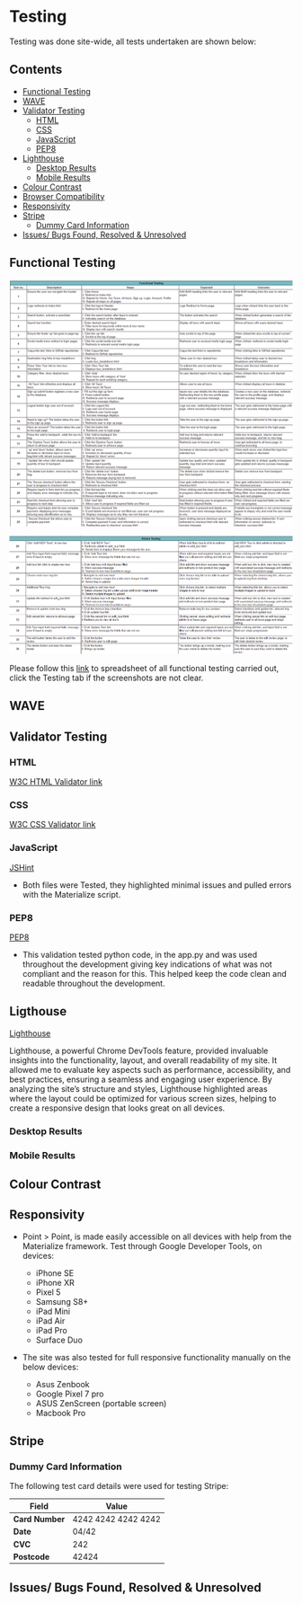 # Testing 

Testing was done site-wide, all tests undertaken are shown below: 

## Contents 

- [Functional Testing](#functional-testing)
- [WAVE](#wave)
- [Validator Testing](#validator-testing)
  + [HTML](#html)
  + [CSS](#CSS)
  + [JavaScript](#javascript)
  + [PEP8](#pep8-online)
- [Lighthouse](#lighthouse)
  + [Desktop Results](#desktop-results)
  + [Mobile Results](#mobile-results)
- [Colour Contrast](#colour-contrast)
- [Browser Compatibility](#browser-compatibility)
- [Responsivity](#responsivity)
- [Stripe](#stripe)
  + [Dummy Card Information](#dummy-card-information)
- [Issues/ Bugs Found, Resolved & Unresolved](#issues-bugs-found-resolved--unresolved)

## Functional Testing 

![Functional Tests User](documents/images/functional_testing/functional_test_1.png)

![Functional Tests Admin](documents/images/functional_testing/functional_test_2.png)

Please follow this [link](https://docs.google.com/spreadsheets/d/1xx5Dkv36HNJfljd7qT-q4SbN8Jt4fcDM39XUS-Ybc3o/edit?usp=drive_link) to spreadsheet of all functional testing carried out, click the Testing tab if the screenshots are not clear.

## WAVE

## Validator Testing

### HTML

[W3C HTML Validator link](https://validator.w3.org/)

### CSS

[W3C CSS Validator link](https://jigsaw.w3.org/css-validator/#validate_by_input+with_options)

### JavaScript

[JSHint](https://jshint.com/)

- Both files were Tested, they highlighted minimal issues and pulled errors with the Materialize script.

### PEP8

[PEP8](http://ww7.pep8online.com/)

- This validation tested python code, in the app.py and was used throughout the development giving key indications of what was not compliant and the reason for this. This helped keep the code clean and readable throughout the development.

## Ligthouse

[Lighthouse](https://developer.chrome.com/docs/lighthouse/)

Lighthouse, a powerful Chrome DevTools feature, provided invaluable insights into the functionality, layout, and overall readability of my site. It allowed me to evaluate key aspects such as performance, accessibility, and best practices, ensuring a seamless and engaging user experience. By analyzing the site’s structure and styles, Lighthouse highlighted areas where the layout could be optimized for various screen sizes, helping to create a responsive design that looks great on all devices.

### Desktop Results

### Mobile Results

## Colour Contrast 

## Responsivity

- Point > Point, is made easily accessible on all devices with help from the Materialize framework. Test through Google Developer Tools, on devices: 
    - iPhone SE
    - iPhone XR
    - Pixel 5
    - Samsung S8+
    - iPad Mini
    - iPad Air 
    - iPad Pro
    - Surface Duo

- The site was also tested for full responsive functionality manually on the below devices: 
    - Asus Zenbook
    - Google Pixel 7 pro
    - ASUS ZenScreen (portable screen)
    - Macbook Pro

## Stripe
### Dummy Card Information

The following test card details were used for testing Stripe:

  | **Field**    | **Value**              |
  |--------------|------------------------|
  | **Card Number** | 4242 4242 4242 4242   |
  | **Date**     | 04/42                  |
  | **CVC**      | 242                    |
  | **Postcode** | 42424                  |

## Issues/ Bugs Found, Resolved & Unresolved